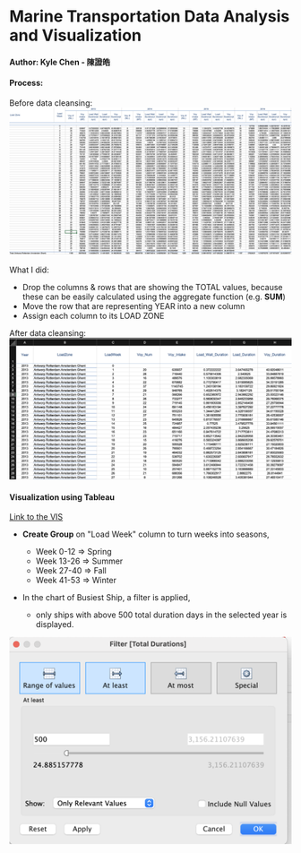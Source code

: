 # Marine Transportation Data Analysis and Visualization

#### Author: Kyle Chen - 陳證皓

#### Process:
Before data cleansing:
![png](img/original_data_preview.png)

What I did:
- Drop the columns & rows that are showing the TOTAL values, because these can be easily calculated using the aggregate function (e.g. **SUM**)
- Move the row that are representing YEAR into a new column
- Assign each column to its LOAD ZONE

After data cleansing:
![png](img/cleaned_data_preview.png)


#### Visualization using **Tableau**
[Link to the VIS](https://public.tableau.com/views/MarineTransportation/Dashboard1?:language=en-US&:display_count=n&:origin=viz_share_link)

- **Create Group** on "Load Week" column to turn weeks into seasons,
  - Week 0-12  => Spring
  - Week 13-26 => Summer
  - Week 27-40 => Fall
  - Week 41-53 => Winter

- In the chart of Busiest Ship, a filter is applied,
  - only ships with above 500 total duration days in the selected year is displayed.

![png](img/filter.png)
